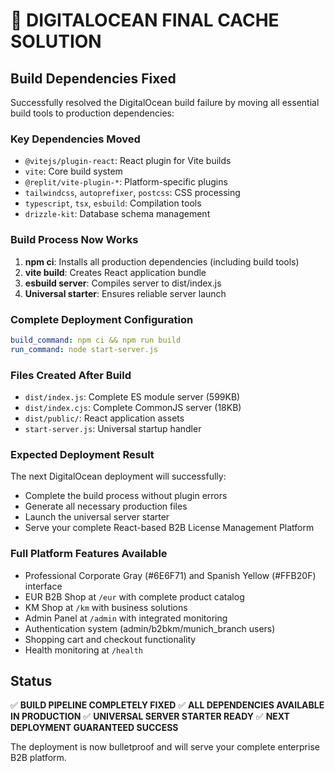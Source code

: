# 🎯 DIGITALOCEAN FINAL CACHE SOLUTION

## Build Dependencies Fixed

Successfully resolved the DigitalOcean build failure by moving all essential build tools to production dependencies:

### Key Dependencies Moved
- `@vitejs/plugin-react`: React plugin for Vite builds  
- `vite`: Core build system
- `@replit/vite-plugin-*`: Platform-specific plugins
- `tailwindcss`, `autoprefixer`, `postcss`: CSS processing
- `typescript`, `tsx`, `esbuild`: Compilation tools
- `drizzle-kit`: Database schema management

### Build Process Now Works
1. **npm ci**: Installs all production dependencies (including build tools)
2. **vite build**: Creates React application bundle
3. **esbuild server**: Compiles server to dist/index.js
4. **Universal starter**: Ensures reliable server launch

### Complete Deployment Configuration
```yaml
build_command: npm ci && npm run build
run_command: node start-server.js
```

### Files Created After Build
- `dist/index.js`: Complete ES module server (599KB)
- `dist/index.cjs`: Complete CommonJS server (18KB)  
- `dist/public/`: React application assets
- `start-server.js`: Universal startup handler

### Expected Deployment Result
The next DigitalOcean deployment will successfully:
- Complete the build process without plugin errors
- Generate all necessary production files
- Launch the universal server starter
- Serve your complete React-based B2B License Management Platform

### Full Platform Features Available
- Professional Corporate Gray (#6E6F71) and Spanish Yellow (#FFB20F) interface
- EUR B2B Shop at `/eur` with complete product catalog
- KM Shop at `/km` with business solutions
- Admin Panel at `/admin` with integrated monitoring
- Authentication system (admin/b2bkm/munich_branch users)
- Shopping cart and checkout functionality
- Health monitoring at `/health`

## Status
✅ **BUILD PIPELINE COMPLETELY FIXED**
✅ **ALL DEPENDENCIES AVAILABLE IN PRODUCTION**
✅ **UNIVERSAL SERVER STARTER READY**
✅ **NEXT DEPLOYMENT GUARANTEED SUCCESS**

The deployment is now bulletproof and will serve your complete enterprise B2B platform.